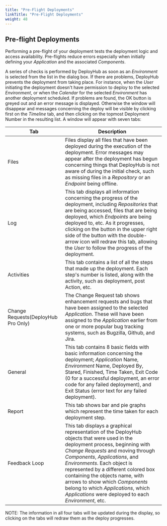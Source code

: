 ```yaml
---
title: "Pre-Flight Deployments"
linkTitle: "Pre-Flight Deployments"
weight: 48
---
```


## Pre-flight Deployments

Performing a pre-flight of your deployment tests the deployment logic and access availability. Pre-flights reduce errors especially when initially defining your _Application_ and the associated _Components_.

A series of checks is performed by DeployHub as soon as an _Environment_ is selected from the list in the dialog box. If there are problems, DeployHub prevents the deployment from taking place. For instance, when the _User_ initiating the deployment doesn&#39;t have permission to deploy to the selected _Environment_, or when the _Calendar_ for the selected _Environment_ has another deployment scheduled. If problems are found, the OK button is greyed out and an error message is displayed. Otherwise the window will disappear and messages concerning the deploy will be visible by clicking first on the _Timeline_ tab, and then clicking on the topmost Deployment Number in the resulting list. A window will appear with seven tabs:

| Tab | Description |
| --- | --- |
| Files | Files display all files that have been deployed during the execution of the deployment. Error messages may appear after the deployment has begun concerning things that DeployHub is not aware of during the initial check, such as missing files in a _Repository_ or an _Endpoint_ being offline. |
| Log | This tab displays all information concerning the progress of the deployment, including _Repositories_ that are being accessed, files that are being deployed, which _Endpoints_ are being deployed to, etc. As it progresses, clicking on the button in the upper right side of the button with the double-arrow icon will redraw this tab, allowing the _User_ to follow the progress of the deployment. |
| Activities | This tab contains a list of all the steps that made up the deployment. Each step&#39;s number is listed, along with the activity, such as deployment, post Action, etc. |
| Change Requests(DeployHub Pro Only) | The Change Request tab shows enhancement requests and bugs that have been assigned to the selected _Application_. These will have been assigned to the _Application_ earlier from one or more popular bug tracking systems, such as Bugzilla, Github, and Jira. |
| General | This tab contains 8 basic fields with basic information concerning the deployment; _Application_ Name, _Environment_ Name, Deployed By, Stared, Finished, Time Taken, Exit Code (0 for a successful deployment, an error code for any failed deployment), and Exit Status (error text for any failed deployment). |
| Report | This tab shows bar and pie graphs which represent the time taken for each deployment step. |
| Feedback Loop | This tab displays a graphical representation of the DeployHub objects that were used in the deployment process, beginning with _Change Requests_ and moving through _Components_, _Applications_, and _Environments_. Each object is represented by a different colored box containing the objects name, with arrows to show which _Components_ belong to which _Applications_, which _Applications_ were deployed to each _Environment_, etc. |

NOTE: The information in all four tabs will be updated during the display, so clicking on the tabs will redraw them as the deploy progresses.

